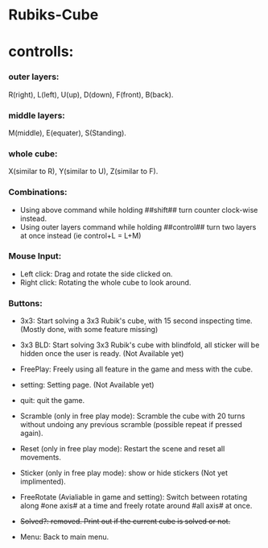 # Rubiks-Cube

# controlls:
  ### outer layers: 
  R(right), L(left), U(up), D(down), F(front), B(back).
  
  ### middle layers:
  M(middle), E(equater), S(Standing).

  ### whole cube:
  X(similar to R), Y(similar to U), Z(similar to F).
  
  ### Combinations:
  - Using above command while holding ##shift## turn counter clock-wise instead.
  - Using outer layers command while holding ##control## turn two layers at once instead (ie control+L = L+M)
  
  ### Mouse Input:
  - Left click: Drag and rotate the side clicked on.
  - Right click: Rotating the whole cube to look around.
  
  ### Buttons:
  - 3x3: Start solving a 3x3 Rubik's cube, with 15 second inspecting time. (Mostly done, with some feature missing)
  - 3x3 BLD: Start solving 3x3 Rubik's cube with blindfold, all sticker will be hidden once the user is ready. (Not Available yet)
  - FreePlay: Freely using all feature in the game and mess with the cube.
  - setting: Setting page. (Not Available yet)
  - quit: quit the game.
  
  - Scramble (only in free play mode): Scramble the cube with 20 turns without undoing any previous scramble (possible repeat if pressed again).
  - Reset (only in free play mode): Restart the scene and reset all movements.
  - Sticker (only in free play mode): show or hide stickers (Not yet implimented).
  - FreeRotate (Avialiable in game and setting): Switch between rotating along #one axis# at a time and freely rotate around #all axis# at once.
  - ~~Solved?: removed. Print out if the current cube is solved or not.~~
  - Menu: Back to main menu.
  
